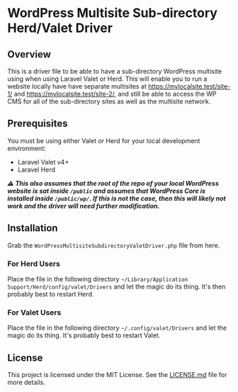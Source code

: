 # WordPress Multisite Sub-directory Herd/Valet Driver

## Overview
This is a driver file to be able to have a sub-directory WordPress multisite using when using Laravel Valet or Herd. This will enable you to run a website locally have have separate multisites at https://mylocalsite.test/site-1/ and https://mylocalsite.test/site-2/, and still be able to access the WP CMS for all of the sub-directory sites as well as the multisite network.

## Prerequisites
You must be using either Valet or Herd for your local development environment:

- Laravel Valet v4+
- Laravel Herd

**_⚠️ This also assumes that the root of the repo of your local WordPress website is sat inside `/public` and assumes that WordPress Core is installed inside `/public/wp/`. If this is not the case, then this will likely not work and the driver will need further modification._**

## Installation
Grab the `WordPressMultisiteSubdirectoryValetDriver.php` file from here.

### For Herd Users
Place the file in the following directory `~/Library/Application Support/Herd/config/valet/Drivers` and let the magic do its thing. It's then probably best to restart Herd.

### For Valet Users
Place the file in the following directory `~/.config/valet/Drivers` and let the magic do its thing. It's probably best to restart Valet.

## License
This project is licensed under the MIT License. See the [LICENSE.md](./LICENSE.md) file for more details.